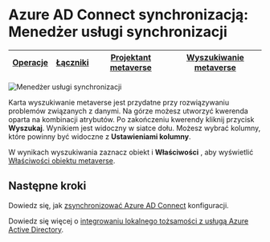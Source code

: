 <properties
    pageTitle="Azure AD Connect synchronizacją: interfejs użytkownika Menedżera usługi synchronizacji | Microsoft Azure"
    description="Opis na karcie wyszukiwanie Metaverse w Menedżerze usługi synchronizacji dla Azure AD Connect."
    services="active-directory"
    documentationCenter=""
    authors="andkjell"
    manager="femila"
    editor=""/>

<tags
    ms.service="active-directory"
    ms.workload="identity"
    ms.tgt_pltfrm="na"
    ms.devlang="na"
    ms.topic="article"
    ms.date="09/07/2016"
    ms.author="billmath"/>


# <a name="azure-ad-connect-sync-synchronization-service-manager"></a>Azure AD Connect synchronizacją: Menedżer usługi synchronizacji

[Operacje](active-directory-aadconnectsync-service-manager-ui-operations.md) | [Łączniki](active-directory-aadconnectsync-service-manager-ui-connectors.md) | [Projektant metaverse](active-directory-aadconnectsync-service-manager-ui-mvdesigner.md) | [Wyszukiwanie metaverse](active-directory-aadconnectsync-service-manager-ui-mvsearch.md)
--- | --- | --- | ---

![Menedżer usługi synchronizacji](./media/active-directory-aadconnectsync-service-manager-ui/mvsearch.png)

Karta wyszukiwanie metaverse jest przydatne przy rozwiązywaniu problemów związanych z danymi. Na górze możesz utworzyć kwerenda oparta na kombinacji atrybutów. Po zakończeniu kwerendy kliknij przycisk **Wyszukaj**. Wynikiem jest widoczny w siatce dołu. Możesz wybrać kolumny, które powinny być widoczne z **Ustawieniami kolumny**.

W wynikach wyszukiwania zaznacz obiekt i **Właściwości** , aby wyświetlić [Właściwości obiektu metaverse](active-directory-aadconnectsync-service-manager-ui-connectors.md#metaverse-object-properties).

## <a name="next-steps"></a>Następne kroki
Dowiedz się, jak [zsynchronizować Azure AD Connect](active-directory-aadconnectsync-whatis.md) konfiguracji.

Dowiedz się więcej o [integrowaniu lokalnego tożsamości z usługą Azure Active Directory](active-directory-aadconnect.md).
